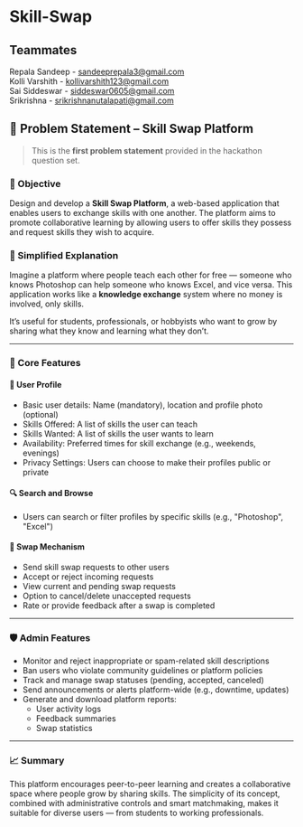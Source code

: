 # Skill-Swap

## Teammates

Repala Sandeep       - sandeeprepala3@gmail.com  
Kolli Varshith       - kollivarshith123@gmail.com  
Sai Siddeswar        - siddeswar0605@gmail.com  
Srikrishna           - srikrishnanutalapati@gmail.com

## 🧩 Problem Statement – Skill Swap Platform

> This is the **first problem statement** provided in the hackathon question set.

### 📌 Objective

Design and develop a **Skill Swap Platform**, a web-based application that enables users to exchange skills with one another. The platform aims to promote collaborative learning by allowing users to offer skills they possess and request skills they wish to acquire.

### 🧠 Simplified Explanation

Imagine a platform where people teach each other for free — someone who knows Photoshop can help someone who knows Excel, and vice versa. This application works like a **knowledge exchange** system where no money is involved, only skills.

It’s useful for students, professionals, or hobbyists who want to grow by sharing what they know and learning what they don’t.

---

### 🔧 Core Features

#### 👤 User Profile
- Basic user details: Name (mandatory), location and profile photo (optional)
- Skills Offered: A list of skills the user can teach
- Skills Wanted: A list of skills the user wants to learn
- Availability: Preferred times for skill exchange (e.g., weekends, evenings)
- Privacy Settings: Users can choose to make their profiles public or private

#### 🔍 Search and Browse
- Users can search or filter profiles by specific skills (e.g., "Photoshop", "Excel")

#### 🔁 Swap Mechanism
- Send skill swap requests to other users
- Accept or reject incoming requests
- View current and pending swap requests
- Option to cancel/delete unaccepted requests
- Rate or provide feedback after a swap is completed

---

### 🛡️ Admin Features
- Monitor and reject inappropriate or spam-related skill descriptions
- Ban users who violate community guidelines or platform policies
- Track and manage swap statuses (pending, accepted, canceled)
- Send announcements or alerts platform-wide (e.g., downtime, updates)
- Generate and download platform reports:
  - User activity logs
  - Feedback summaries
  - Swap statistics
---
### 📈 Summary

This platform encourages peer-to-peer learning and creates a collaborative space where people grow by sharing skills. The simplicity of its concept, combined with administrative controls and smart matchmaking, makes it suitable for diverse users — from students to working professionals.

